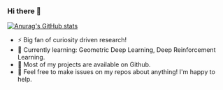 ### Hi there 👋

[![Anurag's GitHub stats](https://github-readme-stats.vercel.app/api?username=hobogalaxy&show_icons=true&bg_color=88b04b,c51837)](https://github.com/anuraghazra/github-readme-stats)

- ⚡ Big fan of curiosity driven research! 
- 🌱 Currently learning: Geometric Deep Learning, Deep Reinforcement Learning.
- 🚀 Most of my projects are available on Github.
- 💬 Feel free to make issues on my repos about anything! I'm happy to help.
